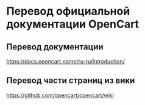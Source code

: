 # Перевод официальной документации OpenCart

## Перевод документации
https://docs.opencart.name/ru-ru/introduction/

## Перевод части страниц из вики
https://github.com/opencart/opencart/wiki
